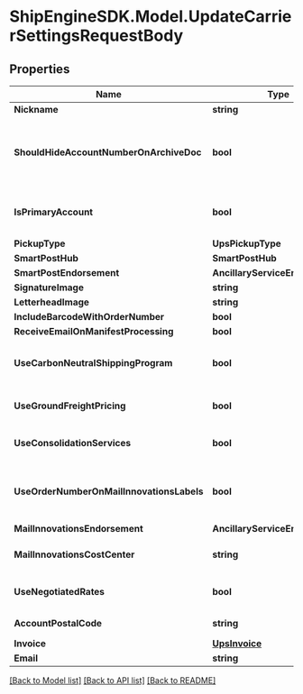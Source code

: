 # ShipEngineSDK.Model.UpdateCarrierSettingsRequestBody

## Properties

Name | Type | Description | Notes
------------ | ------------- | ------------- | -------------
**Nickname** | **string** | nickname | [optional] 
**ShouldHideAccountNumberOnArchiveDoc** | **bool** | Indicates if the account number should be hidden on the archive documentation | [optional] 
**IsPrimaryAccount** | **bool** | Indicates if this is the primary UPS account | [optional] 
**PickupType** | **UpsPickupType** |  | [optional] 
**SmartPostHub** | **SmartPostHub** |  | [optional] 
**SmartPostEndorsement** | **AncillaryServiceEndorsement** |  | [optional] 
**SignatureImage** | **string** |  | [optional] 
**LetterheadImage** | **string** |  | [optional] 
**IncludeBarcodeWithOrderNumber** | **bool** |  | [optional] 
**ReceiveEmailOnManifestProcessing** | **bool** |  | [optional] 
**UseCarbonNeutralShippingProgram** | **bool** | The use carbon neutral shipping program | [optional] 
**UseGroundFreightPricing** | **bool** | The use ground freight pricing | [optional] 
**UseConsolidationServices** | **bool** | The use consolidation services | [optional] 
**UseOrderNumberOnMailInnovationsLabels** | **bool** | The use order number on mail innovations labels | [optional] 
**MailInnovationsEndorsement** | **AncillaryServiceEndorsement** |  | [optional] 
**MailInnovationsCostCenter** | **string** | mail innovations cost center | [optional] 
**UseNegotiatedRates** | **bool** | The use negotiated rates | [optional] 
**AccountPostalCode** | **string** | account postal code | [optional] 
**Invoice** | [**UpsInvoice**](UpsInvoice.md) | The invoice | [optional] 
**Email** | **string** | Email | [optional] 

[[Back to Model list]](../README.md#documentation-for-models) [[Back to API list]](../README.md#documentation-for-api-endpoints) [[Back to README]](../README.md)

